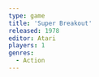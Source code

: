 ```yaml
---
type: game
title: 'Super Breakout'
released: 1978
editor: Atari
players: 1
genres:
  - Action
---
```

